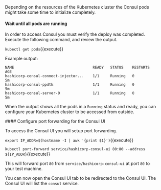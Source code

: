 Depending on the resources of the Kubernetes cluster the Consul pods might take some time to initialize completely.

#### Wait until all pods are running

In order to access Consul you must verify the deploy was completed. Execute the following command, and review the output.

`kubectl get pods`{{execute}}

Example output:

```
NAME                                    READY   STATUS    RESTARTS   AGE
hashicorp-consul-connect-injector...    1/1     Running   0          5m
hashicorp-consul-ppdtk                  1/1     Running   0          5m
hashicorp-consul-server-0               1/1     Running   0          5m
```

When the output shows all the pods in a `Running` status and ready, you can configure your Kubernetes cluster to be accessed from outside.

#### Configure port forwarding for the Consul UI

To access the Consul UI you will setup port forwarding.

`export IP_ADDR=$(hostname -I | awk '{print $1}')`{{execute}}

`kubectl port-forward service/hashicorp-consul-ui 80:80 --address ${IP_ADDR}`{{execute}}

This will forward port `80` from `service/hashicorp-consul-ui` at port `80` to your test machine.

You can now open the Consul UI tab to be redirected to the Consul UI. The Consul UI will list
the `consul` service.





